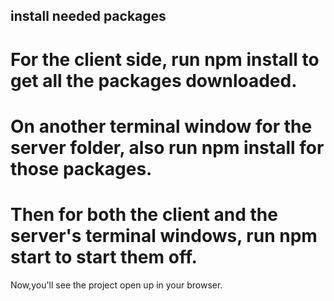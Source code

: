 ## install needed packages

# For the client side, run npm install to get all the packages downloaded.
# On another terminal window for the server folder, also run npm install for those packages.
# Then for both the client and the server's terminal windows, run npm start to start them off.

Now,you'll see the project open up in your browser.
